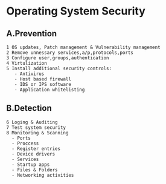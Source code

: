# Operating System Security


## A.Prevention  
  
	1 OS updates, Patch management & Vulnerability management
	2 Remove unnessary services,a/p,protocols,ports   
	3 Configure user,groups,authentication 
	4 Virtulization  
	5 Install additional security controls:
	   - Antivirus
	   - Host based firewall
	   - IDS or IPS software
	   - Application whitelisting
	
## B.Detection  
  
	6 Loging & Auditing
	7 Test system security   
	8 Monitoring & Scanning 
	  - Ports
	  - Proccess
	  - Register entries
	  - Device drivers
	  - Services
	  - Startup apps
	  - Files & Folders
	  - Networking activities




